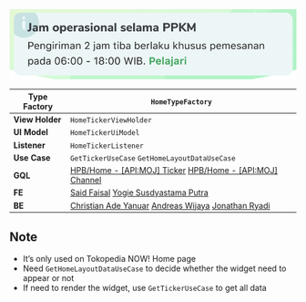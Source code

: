 
![image](../../res/home_ticker.png)

<!--left header table-->
| **Type Factory** | `HomeTypeFactory` |
| --- | --- |
| **View Holder** | `HomeTickerViewHolder` |
| **UI Model** | `HomeTickerUiModel` |
| **Listener** | `HomeTickerListener` |
| **Use Case** | `GetTickerUseCase` `GetHomeLayoutDataUseCase` |
| **GQL** | [HPB/Home - [API:MOJ] Ticker](/wiki/spaces/HP/pages/381419568) [HPB/Home - [API:MOJ] Channel](/wiki/spaces/HP/pages/381550603)  |
| **FE** |  [Said Faisal](https://tokopedia.atlassian.net/wiki/people/5e25eee0ee264b0e745862c3?ref=confluence) [Yogie Susdyastama Putra](https://tokopedia.atlassian.net/wiki/people/5c6bf2e6f1a05835f933bf30?ref=confluence) |
| **BE** | [Christian Ade Yanuar](https://tokopedia.atlassian.net/wiki/people/5c370a28ff324728a1da77c4?ref=confluence) [Andreas Wijaya](https://tokopedia.atlassian.net/wiki/people/5c37093fad984b52108580ac?ref=confluence) [Jonathan Ryadi](https://tokopedia.atlassian.net/wiki/people/5c370a241c6a692feab9a87e?ref=confluence)  |

## **Note**

- It’s only used on Tokopedia NOW! Home page
- Need `GetHomeLayoutDataUseCase` to decide whether the widget need to appear or not
- If need to render the widget, use `GetTickerUseCase` to get all data

